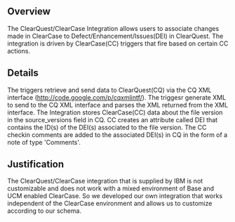 ## Overview ##
The ClearQuest/ClearCase Integration allows users to associate changes made in ClearCase to Defect/Enhancement/Issues(DEI) in ClearQuest. The integration is driven by ClearCase(CC) triggers that fire based on certain CC actions.
## Details ##
The triggers retrieve and send data to ClearQuest(CQ) via the CQ XML interface (http://code.google.com/p/cqxmlintf/).  The triggesr generate XML to send to the CQ XML interface and parses the XML returned from the XML interface.  The Integration stores ClearCase(CC) data about the file version in the source\_versions field in CQ. CC creates an attribute called DEI that contains the ID(s) of the DEI(s) associated to the file version. The CC checkin comments are added to the associated DEI(s) in CQ in the form of a note of type 'Comments'.
## Justification ##
The ClearQuest/ClearCase integration that is supplied by IBM is not customizable and does not work with a mixed environment of Base and UCM enabled ClearCase.  So we developed our own integration that works independent of the ClearCase environment and allows us to customize according to our schema.